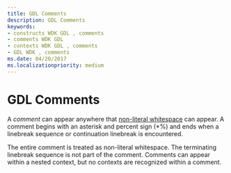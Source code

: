 ```yaml
---
title: GDL Comments
description: GDL Comments
keywords:
- constructs WDK GDL , comments
- comments WDK GDL
- contexts WDK GDL , comments
- GDL WDK , comments
ms.date: 04/20/2017
ms.localizationpriority: medium
---
```


# GDL Comments


A *comment* can appear anywhere that [non-literal whitespace](gdl-whitespace-characters.md) can appear. A comment begins with an asterisk and percent sign (\*%) and ends when a linebreak sequence or continuation linebreak is encountered.

The entire comment is treated as non-literal whitespace. The terminating linebreak sequence is not part of the comment. Comments can appear within a nested context, but no contexts are recognized within a comment.

 

 




